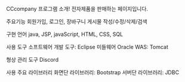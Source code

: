 CCcompany 프로그램 소개!
전자제품을 판매하는 페이지입니다.

주요기능
회원가입, 로그인, 장바구니
게시물 작성/수정/삭제/검색 

구현 언어 java, JSP, javaScript, HTML, CSS, SQL

사용 도구 소프트웨어 개발 도구: Eclipse 미들웨어 Oracle WAS: Tomcat

형상 관리 도구 Discord

사용 주요 라이브러리 화면단 라이브러리: Bootstrap 서버단 라이브러리: JDBC
